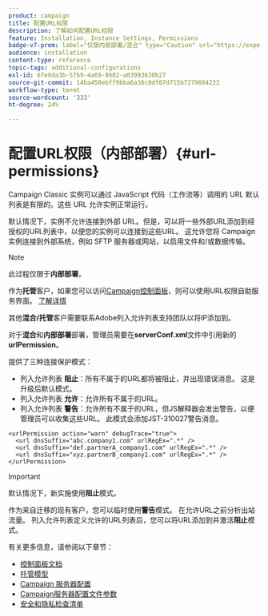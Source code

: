 ```yaml
---
product: campaign
title: 配置URL权限
description: 了解如何配置URL权限
feature: Installation, Instance Settings, Permissions
badge-v7-prem: label="仅限内部部署/混合" type="Caution" url="https://experienceleague.adobe.com/docs/campaign-classic/using/installing-campaign-classic/architecture-and-hosting-models/hosting-models-lp/hosting-models.html?lang=zh-Hans" tooltip="仅适用于内部部署和混合部署"
audience: installation
content-type: reference
topic-tags: additional-configurations
exl-id: 6fe8da3b-57b9-4a69-8602-a03993630b27
source-git-commit: 14ba450ebff9bba6a36c0df07d715b7279604222
workflow-type: tm+mt
source-wordcount: '333'
ht-degree: 24%

---
```


# 配置URL权限（内部部署）{#url-permissions}



Campaign Classic 实例可以通过 JavaScript 代码（工作流等）调用的 URL 默认列表是有限的。这些 URL 允许实例正常运行。

默认情况下，实例不允许连接到外部 URL。但是，可以将一些外部URL添加到经授权的URL列表中，以便您的实例可以连接到这些URL。 这允许您将 Campaign 实例连接到外部系统，例如 SFTP 服务器或网站，以启用文件和/或数据传输。

>[!NOTE]
>
>此过程仅限于&#x200B;**内部部署**。
>
>作为&#x200B;**托管**&#x200B;客户，如果您可以访问[Campaign控制面板](https://experienceleague.adobe.com/docs/control-panel/using/control-panel-home.html?lang=zh-Hans)，则可以使用URL权限自助服务界面。 [了解详情](https://experienceleague.adobe.com/docs/control-panel/using/instances-settings/url-permissions.html?lang=zh-Hans)
>
>其他&#x200B;**混合/托管**&#x200B;客户需要联系Adobe列入允许列表支持团队以将IP添加到。
>

对于&#x200B;**混合**&#x200B;和&#x200B;**内部部署**&#x200B;部署，管理员需要在&#x200B;**serverConf.xml**&#x200B;文件中引用新的&#x200B;**urlPermission**。


提供了三种连接保护模式：

* 列入允许列表 **阻止**：所有不属于的URL都将被阻止，并出现错误消息。 这是升级后默认模式。
* 列入允许列表 **允许**：允许所有不属于的URL。
* 列入允许列表 **警告**：允许所有不属于的URL，但JS解释器会发出警告，以便管理员可以收集这些URL。 此模式会添加JST-310027警告消息。

```
<urlPermission action="warn" debugTrace="true">
  <url dnsSuffix="abc.company1.com" urlRegEx=".*" />
  <url dnsSuffix="def.partnerA_company1.com" urlRegEx=".*" />
  <url dnsSuffix="xyz.partnerB_company1.com" urlRegEx=".*" />
</urlPermission>
```

>[!IMPORTANT]
>
>默认情况下，新实施使用&#x200B;**阻止**&#x200B;模式。
>
>作为来自迁移的现有客户，您可以临时使用&#x200B;**警告**&#x200B;模式。 在允许URL之前分析出站流量。 列入允许列表定义允许的URL列表后，您可以将URL添加到并激活&#x200B;**阻止**&#x200B;模式。

有关更多信息，请参阅以下章节：

* [控制面板文档](https://experienceleague.adobe.com/docs/control-panel/using/control-panel-home.html?lang=zh-Hans)
* [托管模型](hosting-models.md)
* [Campaign 服务器配置](configuring-campaign-server.md)
* [Campaign服务器配置文件参数](the-server-configuration-file.md)
* [安全和隐私检查清单](get-started-security-privacy.md)
